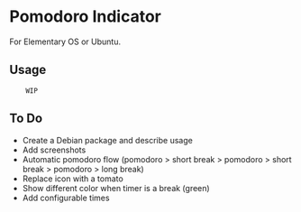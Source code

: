 # Pomodoro Indicator

For Elementary OS or Ubuntu.

## Usage

        WIP

## To Do

* Create a Debian package and describe usage
* Add screenshots
* Automatic pomodoro flow (pomodoro > short break > pomodoro > short break > pomodoro > long break)
* Replace icon with a tomato
* Show different color when timer is a break (green) 
* Add configurable times